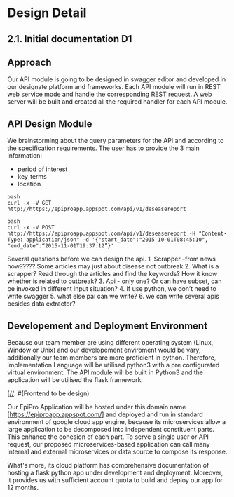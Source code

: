# Design Detail
## 2.1. Initial	documentation D1

## Approach
[//]: # (Describe	how	you	intend	to	develop	the	API	module and	provide	the	ability to	run	it	in	Web	service	mode)
Our API module is going to be designed in swagger editor and developed in our designate platform and frameworks.
Each API module will run in REST web service mode and handle the corresponding REST request. A web server will be built and created all the required handler for each API module.

## API Design Module

[//]: # (Discuss	your	current	thinking	about	how	parameters can	be	passed	to	your module	and	how	results	are	collected.	Show	an	example	of	a	possible interaction .e.g.- sample	HTTP	calls	with	URL	and	parameters)
We brainstorming about the query parameters for the API and according to the specification requirements. The user has to provide the 3 main information:
- period of interest
- key_terms
- location

```
bash
curl -x -V GET http://https://epiproapp.appspot.com/api/v1/deseasereport
```

```
bash
curl -x -V POST http://https://epiproapp.appspot.com/api/v1/deseasereport -H "Content-Type: application/json" -d '{"start_date":"2015-10-01T08:45:10", "end_date":“2015-11-01T19:37:12”}'
```

Several questions before we can design the api.
1 .Scrapper -from news how????? Some articles may just about disease not outbreak
2. What is a scrapper? Read through the articles and find the keywords? How it know whether is related to outbreak?
3. Api - only one? Or can have subset, can be invoked in different input situation?
4. If use python, we don’t need to write swagger
5. what else pai can we write?
6. we can write several apis besides data extractor?


## Developement and Deployment Environment
[//]: # (Present	and	justify	implementation	language,	development	and	deployment environment .e.g.	Linux,	Windows	and	specific	libraries	that	you	plan	to	use.)

Because our team member are using different operating system (Linux, Window or Unix) and our developement enviroment would be vary, additionally our team members are more proficient in python. Therefore, implementation Language will be utilised python3 with a pre configurated virtual environment. The API module will be built in Python3 and the application will be utilised the flask framework.

[[//]: #(Frontend to be design)

Our EpiPro Application will be hosted under this domain name [https://epiproapp.appspot.com/] and deployed and run in standard environment of google cloud app engine, because its microservices allow a large application to be decomposed into independent constituent parts. This enhance the cohesion of each part. To serve a single user or API request, our proposed microservices-based application can call many internal and external microservices or data source to compose its response.

What's more, its cloud platform has comprehensive documentation of hosting a flask python app under development and deployment. Moreover, it provides us with sufficient account quota to build and deploy our app for 12 months.


[//]: # (leave your preferrable framework, library here if you have any: Scapper-- fetch data, )


